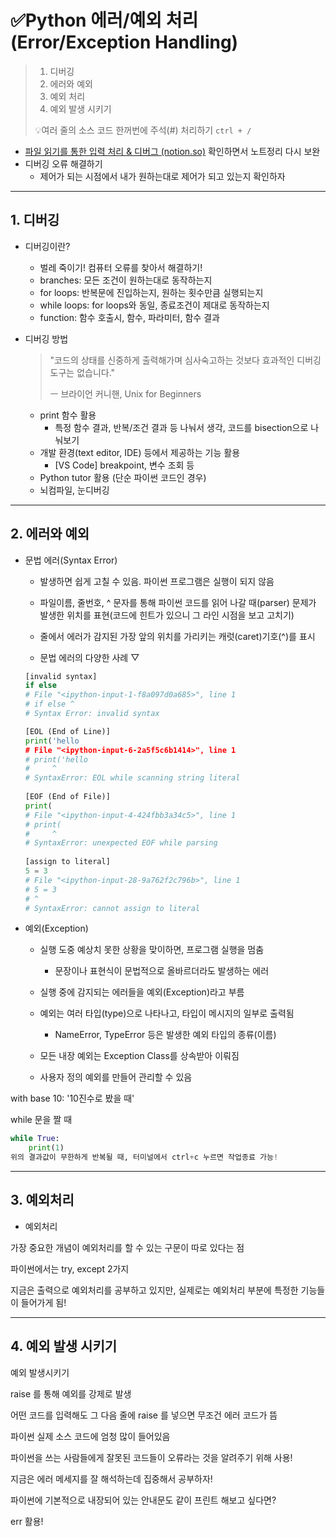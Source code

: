 # ✅Python 에러/예외 처리(Error/Exception Handling)

> 1. 디버깅
> 2. 에러와 예외
> 3. 예외 처리
> 4. 예외 발생 시키기
>
> 💡여러 줄의 소스 코드 한꺼번에 주석(#) 처리하기 `ctrl + /`



- [파일 읽기를 통한 입력 처리 & 디버그 (notion.so)](https://www.notion.so/hphk-edu/cffd699a97f045d98da99e37b3e1d905) 확인하면서 노트정리 다시 보완
- 디버깅 오류 해결하기
  - 제어가 되는 시점에서 내가 원하는대로 제어가 되고 있는지 확인하자



---



## 1. 디버깅

- 디버깅이란?
  - 벌레 죽이기! 컴퓨터 오류를 찾아서 해결하기!
  - branches: 모든 조건이 원하는대로 동작하는지
  - for loops: 반복문에 진입하는지, 원하는 횟수만큼 실행되는지
  - while loops: for loops와 동일, 종료조건이 제대로 동작하는지
  - function: 함수 호출시, 함수, 파라미터, 함수 결과



- 디버깅 방법

  > "코드의 상태를 신중하게 출력해가며 심사숙고하는 것보다 효과적인 디버깅 도구는 없습니다."
  >
  > ㅡ 브라이언 커니핸, Unix for Beginners

  - print 함수 활용
    - 특정 함수 결과, 반복/조건 결과 등 나눠서 생각, 코드를 bisection으로 나눠보기
  - 개발 환경(text editor, IDE) 등에서 제공하는 기능 활용
    - [VS Code] breakpoint, 변수 조회 등
  - Python tutor 활용 (단순 파이썬 코드인 경우)
  - 뇌컴파일, 눈디버깅



---



## 2. 에러와 예외

- 문법 에러(Syntax Error)

  * 발생하면 쉽게 고칠 수 있음. 파이썬 프로그램은 실행이 되지 않음

  * 파일이름, 줄번호, ^ 문자를 통해 파이썬 코드를 읽어 나갈 때(parser) 문제가 발생한 위치를 표현(코드에 힌트가 있으니 그 라인 시점을 보고 고치기)

  * 줄에서 에러가 감지된 가장 앞의 위치를 가리키는 캐럿(caret)기호(^)를 표시
  * 문법 에러의 다양한 사례 ▽

  ```python
  [invalid syntax]
  if else
  # File "<ipython-input-1-f8a097d0a685>", line 1
  # if else ^
  # Syntax Error: invalid syntax
  
  [EOL (End of Line)]
  print('hello
  # File "<ipython-input-6-2a5f5c6b1414>", line 1
  # print('hello
  #     ^
  # SyntaxError: EOL while scanning string literal
        
  [EOF (End of File)]
  print(
  # File "<ipython-input-4-424fbb3a34c5>", line 1
  # print(
  #     ^
  # SyntaxError: unexpected EOF while parsing
      
  [assign to literal]
  5 = 3
  # File "<ipython-input-28-9a762f2c796b>", line 1
  # 5 = 3
  # ^
  # SyntaxError: cannot assign to literal
  ```



- 예외(Exception)

  * 실행 도중 예상치 못한 상황을 맞이하면, 프로그램 실행을 멈춤
    * 문장이나 표현식이 문법적으로 올바르더라도 발생하는 에러

  * 실행 중에 감지되는 에러들을 예외(Exception)라고 부름
  * 예외는 여러 타입(type)으로 나타나고, 타입이 메시지의 일부로 출력됨
    * NameError, TypeError 등은 발생한 예외 타입의 종류(이름)

  * 모든 내장 예외는 Exception Class를 상속받아 이뤄짐

  * 사용자 정의 예외를 만들어 관리할 수 있음




with base 10: '10진수로 봤을 때'

while 문을 짤 때

```python
while True:
    print(1)
위의 결과값이 무한하게 반복될 때, 터미널에서 ctrl+c 누르면 작업종료 가능!
```



---



## 3. 예외처리

- 예외처리

가장 중요한 개념이 예외처리를 할 수 있는 구문이 따로 있다는 점

파이썬에서는 try, except 2가지

지금은 출력으로 예외처리를 공부하고 있지만, 실제로는 예외처리 부분에 특정한 기능들이 들어가게 됨!



---



## 4. 예외 발생 시키기

예외 발생시키기

raise 를 통해 예외를 강제로 발생

어떤 코드를 입력해도 그 다음 줄에 raise 를 넣으면 무조건 에러 코드가 뜸

파이썬 실제 소스 코드에 엄청 많이 들어있음

파이썬을 쓰는 사람들에게 잘못된 코드들이 오류라는 것을 알려주기 위해 사용!

지금은 에러 메세지를 잘 해석하는데 집중해서 공부하자!

파이썬에 기본적으로 내장되어 있는 안내문도 같이 프린트 해보고 싶다면?

err 활용!



